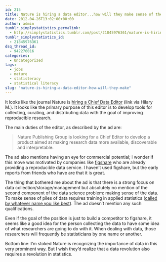 ```yaml
---
id: 215
title: Nature is hiring a data editor...how will they make sense of the data?
date: 2012-04-26T13:02:00+00:00
author: admin
tumblr_simplystatistics_permalink:
  - http://simplystatistics.tumblr.com/post/21845976361/nature-is-hiring-a-data-editor-how-will-they-make
tumblr_simplystatistics_id:
  - 21845976361
dsq_thread_id:
  - 942276016
categories:
  - Uncategorized
tags:
  - jobs
  - nature
  - statisteracy
  - statistical literacy
slug: "nature-is-hiring-a-data-editor-how-will-they-make"
---
```

It looks like the journal Nature is <a href="http://www.nature.com/naturejobs/science/jobs/258826-Chief-Editor-Data" target="_blank">hiring a Chief Data Editor</a> (link via Hilary M.). It looks like the primary purpose of this editor is to develop tools for collecting, curating, and distributing data with the goal of improving reproducible research.

The main duties of the editor, as described by the ad are: 

> <span>Nature Publishing Group is looking for a Chief Editor to develop a product aimed at making research data more available, discoverable and interpretable.</span>

The ad also mentions having an eye for commercial potential; I wonder if this move was motivated by companies like <a href="http://figshare.com/" target="_blank">figshare</a> who are already providing a reproducible data service. I haven&#8217;t used figshare, but the early reports from friends who have are that it is great. 

The thing that bothered me about the ad is that there is a strong focus on data collection/storage/management but absolutely no mention of the second component of the data science problem: making sense of the data. To make sense of piles of data requires training in applied statistics (<a href="http://simplystatistics.tumblr.com/post/20902656344/statistics-is-not-math" target="_blank">called by whatever name you like best</a>). The ad doesn&#8217;t mention any such qualifications. 

Even if the goal of the position is just to build a competitor to figshare, it seems like a good idea for the person collecting the data to have some idea of what researchers are going to do with it. When dealing with data, those researchers will frequently be statisticians by one name or another. 

Bottom line: I&#8217;m stoked Nature is recognizing the importance of data in this very prominent way. But I wish they&#8217;d realize that a data revolution also requires a revolution in statistics. 
